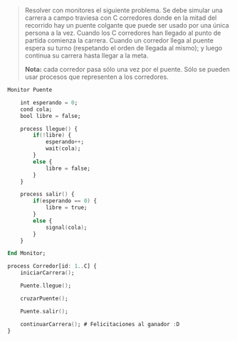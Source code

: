 >Resolver con monitores el siguiente problema. Se debe simular una carrera a campo traviesa con C corredores donde en la mitad del recorrido hay un puente colgante que puede ser usado por una única persona a la vez. Cuando los C corredores han llegado al punto de partida comienza la carrera. Cuando un corredor llega al puente espera su turno (respetando el orden de llegada al mismo); y luego continua su carrera hasta llegar a la meta.
>
>**Nota:** cada corredor pasa sólo una vez por el puente. Sólo se pueden usar procesos que representen a los corredores.

```ada
Monitor Puente

    int esperando = 0;
    cond cola;
    bool libre = false;

    process llegue() {
        if(!libre) {
            esperando++;
            wait(cola);
        }
        else {
            libre = false;
        }
    }

    process salir() {
        if(esperando == 0) {
            libre = true;
        }
        else {
            signal(cola);
        }
    }

End Monitor;

process Corredor[id: 1..C] {
    iniciarCarrera();

    Puente.llegue();

    cruzarPuente();

    Puente.salir();

    continuarCarrera(); # Felicitaciones al ganador :D
}
```